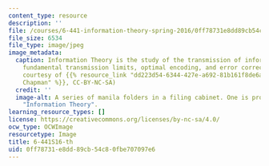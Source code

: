 ```yaml
---
content_type: resource
description: ''
file: /courses/6-441-information-theory-spring-2016/0ff78731e8dd89cb54c80fbe707097e6_6-441S16-th.jpeg
file_size: 6534
file_type: image/jpeg
image_metadata:
  caption: Information Theory is the study of the transmission of information, including
    fundamental transmission limits, optimal encoding, and error correction. (Photo
    courtesy of {{% resource_link "dd223d54-6344-427e-a692-81b161f8de6a" "Suzanne
    Chapman" %}}, CC-BY-NC-SA)
  credit: ''
  image-alt: A series of manila folders in a filing cabinet. One is prominently labeled
    "Information Theory".
learning_resource_types: []
license: https://creativecommons.org/licenses/by-nc-sa/4.0/
ocw_type: OCWImage
resourcetype: Image
title: 6-441S16-th
uid: 0ff78731-e8dd-89cb-54c8-0fbe707097e6
---
```

